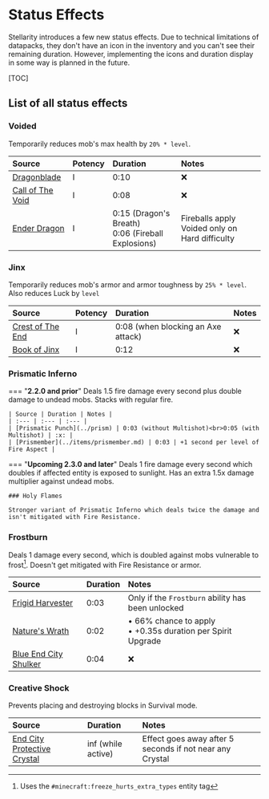 # Status Effects

Stellarity introduces a few new status effects. Due to technical limitations of datapacks, they don't have an icon in the inventory and you can't see their remaining duration. However, implementing the icons and duration display in some way is planned in the future.

[TOC]

## List of all status effects
### Voided
Temporarily reduces mob's max health by `20% * level`.

| Source | Potency | Duration | Notes |
| :--- | :--- | :--- | :--- |
| [Dragonblade](../items/dragonblade.md) | I | 0:10 | :x: |
| [Call of The Void](../items/call_of_the_void.md) | I | 0:08 | :x: |
| [Ender Dragon](../mobs/bosses/ender_dragon.md) | I | 0:15 (Dragon's Breath)<br>0:06 (Fireball Explosions) | Fireballs apply Voided only on Hard difficulty |

### Jinx
Temporarily reduces mob's armor and armor toughness by `25% * level`. Also reduces Luck by `level`

| Source | Potency | Duration | Notes |
| :--- | :--- | :--- | :--- |
| [Crest of The End](../items/trinkets/crest_of_the_end.md) | I | 0:08 (when blocking an Axe attack) | :x: |
| [Book of Jinx](../items/spellbooks/jinx.md) | I | 0:12 | :x: |

### Prismatic Inferno

=== "**2.2.0 and prior**"
    Deals 1.5 fire damage every second plus double damage to undead mobs. Stacks with regular fire.
    
    | Source | Duration | Notes |
    | :--- | :--- | :--- |
    | [Prismatic Punch](../prism) | 0:03 (without Multishot)<br>0:05 (with Multishot) | :x: |
    | [Prismember](../items/prismember.md) | 0:03 | +1 second per level of Fire Aspect |

=== "**Upcoming 2.3.0 and later**"
    Deals 1 fire damage every second which doubles if affected entity is exposed to sunlight. Has an extra 1.5x damage multiplier against undead mobs.

    ### Holy Flames
    
    Stronger variant of Prismatic Inferno which deals twice the damage and isn't mitigated with Fire Resistance.

### Frostburn
Deals 1 damage every second, which is doubled against mobs vulnerable to frost[^1]. Doesn't get mitigated with Fire Resistance or armor.

| Source | Duration | Notes |
| :--- | :--- | :--- |
| [Frigid Harvester](../items/frigid_harvester.md) | 0:03 | Only if the `Frostburn` ability has been unlocked |
| [Nature's Wrath](../items/spellbooks/natures_wrath.md) | 0:02 | • 66% chance to apply<br>• +0.35s duration per Spirit Upgrade |
| [Blue End City Shulker](../mobs/changes.md#shulker) | 0:04 | :x: |

### Creative Shock
Prevents placing and destroying blocks in Survival mode.

| Source | Duration | Notes |
| :--- | :--- | :--- |
| [End City Protective Crystal](../structures/end_city.md) | inf (while active) | Effect goes away after 5 seconds if not near any Crystal |

[^1]: Uses the `#minecraft:freeze_hurts_extra_types` entity tag
